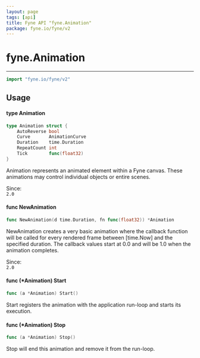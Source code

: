 ```yaml
---
layout: page
tags: [api]
title: Fyne API "fyne.Animation"
package: fyne.io/fyne/v2
---
```


# fyne.Animation
---
```go
import "fyne.io/fyne/v2"
```

## Usage

#### type Animation

```go
type Animation struct {
	AutoReverse bool
	Curve       AnimationCurve
	Duration    time.Duration
	RepeatCount int
	Tick        func(float32)
}
```

Animation represents an animated element within a Fyne canvas. These animations may control individual objects or entire scenes.


<div class="since">Since: <code>
2.0</code></div>

#### func  NewAnimation

```go
func NewAnimation(d time.Duration, fn func(float32)) *Animation
```
NewAnimation creates a very basic animation where the callback function will be called for every rendered frame between [time.Now] and the specified duration. The callback values start at 0.0 and will be 1.0 when the animation completes.


<div class="since">Since: <code>
2.0</code></div>

#### func (*Animation) Start

```go
func (a *Animation) Start()
```
Start registers the animation with the application run-loop and starts its execution.

#### func (*Animation) Stop

```go
func (a *Animation) Stop()
```
Stop will end this animation and remove it from the run-loop.
